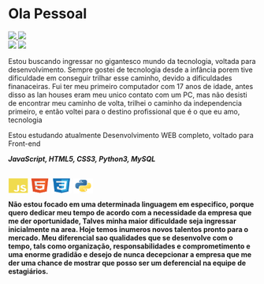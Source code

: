 # Ola Pessoal 

 <div>
  <a href="https://github.com/Wellington-Nobre">
  <img height="145em" src="https://github-readme-stats.vercel.app/api?username=wellpt&show_icons=true&theme=dark&include_all_commits=true&count_private=true"/>
  <img height="145em" src="https://github-readme-stats.vercel.app/api/top-langs/?username=wellpt&layout=compact&langs_count=7&theme=dark"/>
</div>
  
   <div> 
  <a href = "mailto:wellington.multilaser@gmail.com"><img src="https://img.shields.io/badge/-Gmail-%23333?style=for-the-badge&logo=gmail&logoColor=white" target="_blank"></a>
  <a href="https://www.linkedin.com/in/wellington-nobre-9029b9167" target="_blank"><img src="https://img.shields.io/badge/-LinkedIn-%230077B5?style=for-the-badge&logo=linkedin&logoColor=white" target="_blank"></a> 
  </div>
 
Estou buscando ingressar no gigantesco mundo da tecnologia, voltada para desenvolvimento. Sempre gostei de tecnologia desde a infância porem tive dificuldade em conseguir trilhar esse caminho, devido a dificuldades finanaceiras. Fui ter meu primeiro computador com 17 anos de idade, antes disso as lan houses eram meu unico contato com um PC, mas não desisti de encontrar meu caminho de volta, trilhei o caminho da independencia primeiro, e então voltei para o destino profissional que é o que eu amo, tecnologia

 Estou estudando atualmente Desenvolvimento WEB completo, voltado para Front-end
 
 <i><b>JavaScript, HTML5, CSS3, Python3, MySQL</i></b>  
 
   <div style="display: inline_block"><br>
  <img align="center" alt="Rafa-Js" height="30" width="40" src="https://raw.githubusercontent.com/devicons/devicon/master/icons/javascript/javascript-plain.svg">
  <img align="center" alt="Rafa-HTML" height="30" width="40" src="https://raw.githubusercontent.com/devicons/devicon/master/icons/html5/html5-original.svg">
  <img align="center" alt="Rafa-CSS" height="30" width="40" src="https://raw.githubusercontent.com/devicons/devicon/master/icons/css3/css3-original.svg">
  <img align="center" alt="Rafa-Python" height="30" width="40" src="https://raw.githubusercontent.com/devicons/devicon/master/icons/python/python-original.svg">
</div>
 
 
<b> Não estou focado em uma determinada linguagem em especifico, porque quero dedicar meu tempo de acordo com a necessidade da empresa que me der oportunidade, Talves minha maior dificuldade seja ingressar inicialmente na area. Hoje temos inumeros novos talentos pronto para o mercado. Meu diferencial sao qualidades que se desenvolve com o tempo, tals como organização, responsabilidades e comprometimento e uma enorme gradidão e desejo de nunca decepcionar a empresa que me der uma chance de mostrar que posso ser um deferencial na equipe de estagiários.</b>
